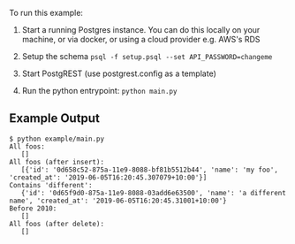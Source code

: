To run this example:

1. Start a running Postgres instance. You can do this locally on your machine, or via docker, or using a cloud provider e.g. AWS's RDS

2. Setup the schema `psql -f setup.psql --set API_PASSWORD=changeme`

3. Start PostgREST (use postgrest.config as a template)

4. Run the python entrypoint: `python main.py`


## Example Output

```
$ python example/main.py
All foos:
   []
All foos (after insert):
   [{'id': '0d658c52-875a-11e9-8088-bf81b5512b44', 'name': 'my foo', 'created_at': '2019-06-05T16:20:45.307079+10:00'}]
Contains 'different':
   {'id': '0d65f9d0-875a-11e9-8088-03add6e63500', 'name': 'a different name', 'created_at': '2019-06-05T16:20:45.31001+10:00'}
Before 2010:
   []
All foos (after delete):
   []
```
